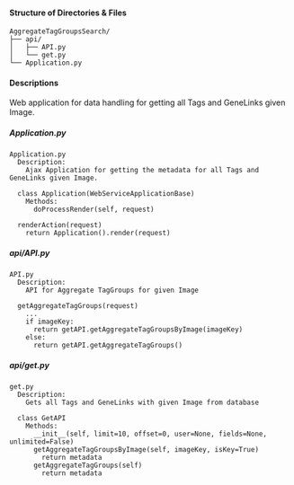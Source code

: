 
#### Structure of Directories & Files
```
AggregateTagGroupsSearch/
├── api/
│   ├── API.py
│   └── get.py
└── Application.py
```


#### Descriptions

Web application for data handling for getting all Tags and GeneLinks given Image.

##### Application.py
```
Application.py
  Description:
    Ajax Application for getting the metadata for all Tags and GeneLinks given Image.

  class Application(WebServiceApplicationBase)
    Methods:
      doProcessRender(self, request)
  
  renderAction(request)
    return Application().render(request)
```


##### api/API.py
```
API.py
  Description:
    API for Aggregate TagGroups for given Image

  getAggregateTagGroups(request)
    ...
    if imageKey:
      return getAPI.getAggregateTagGroupsByImage(imageKey)
    else:
      return getAPI.getAggregateTagGroups()
```


##### api/get.py
```
get.py
  Description:
    Gets all Tags and GeneLinks with given Image from database

  class GetAPI
    Methods:
      __init__(self, limit=10, offset=0, user=None, fields=None, unlimited=False)
      getAggregateTagGroupsByImage(self, imageKey, isKey=True)
        return metadata
      getAggregateTagGroups(self)
        return metadata
```

